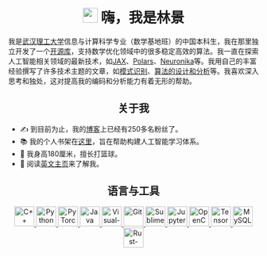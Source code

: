 <h1 align="center"> <img src="https://emojis.slackmojis.com/emojis/images/1531849430/4246/blob-sunglasses.gif?1531849430" width="30"/> 嗨，我是林景 </h1>

我是[武汉理工大学]信息与计算科学专业（数学基地班）的中国本科生，我在那里独立开发了一个[开源库]，支持数学优化领域中的很多稳定高效的算法。我一直在探索人工智能相关领域的最新技术，如[JAX]、[Polars]、[Neuronika]等。我用自己的丰富经验撰写了许多技术主题的文章，如[模式识别]、[算法的设计和分析]等。我喜欢深入思考和独处，这对提高我的编码和分析能力有着无形的帮助。

<h2 align='center'><b>关于我</b></h2>
<!--
- 🌱 I'm currently learning deep learning and software engineering
-->

- ✍ 到目前为止，我的[博客]上已经有250多名粉丝了。
- 📚 我的个人书架在[这里]，旨在帮助构建人工智能学习体系。
- 🏀 我身高180厘米，擅长打篮球。
- 📝 阅读[英文主页]来了解我。

[武汉理工大学]: https://whut.edu.cn/
[开源库]: https://github.com/linjing-lab/optimtool
[JAX]: https://jax.readthedocs.io/en/latest/
[Polars]: https://github.com/pola-rs/polars-book-cn
[Neuronika]: https://docs.rs/neuronika/latest/neuronika/
[模式识别]: https://blog.csdn.net/linjing_zyq/category_11343786.html
[算法的设计和分析]: https://blog.csdn.net/linjing_zyq/category_11280137.html
[博客]: https://blog.csdn.net/linjing_zyq
[这里]: https://github.com/linjing-lab/bookshelf
[英文主页]: ./README.md

<h2 align='center'><b>语言与工具</b></h2>
<p align='center'>
    <a href='https://en.cppreference.com/w/cpp'>
        <img src='https://cdn.jsdelivr.net/npm/simple-icons@6.20.0/icons/cplusplus.svg' alt='C++' height='40'>
    </a>
    <a href='https://www.python.org/'>
        <img src="https://www.vectorlogo.zone/logos/python/python-icon.svg" alt="Python" height="40"/>
    </a>
    <a href="https://github.com/pytorch"> 
        <img src="https://www.vectorlogo.zone/logos/pytorch/pytorch-icon.svg" alt="PyTorch" height="40"/> 
    </a>
    <a href='https://www.java.com/en/'>
        <img src="https://www.vectorlogo.zone/logos/java/java-icon.svg" alt="Java" height="40"/>
    </a>
    <a href='https://code.visualstudio.com/'>
        <img src="https://www.vectorlogo.zone/logos/visualstudio_code/visualstudio_code-icon.svg" alt="Visual-Studio-Code" height="40"/> 
    </a>
    <a href='https://git-scm.com/'>
        <img src="https://www.vectorlogo.zone/logos/git-scm/git-scm-icon.svg" alt="Git" height="40"/>
    </a>
    <a href='http://www.sublimetext.com/'>
        <img src='https://cdn.jsdelivr.net/npm/simple-icons@6.20.0/icons/sublimetext.svg' alt='Sublime-Text' height='40'>
    </a>
    <a href='https://jupyter.org/'>
        <img src="https://www.vectorlogo.zone/logos/jupyter/jupyter-icon.svg" alt="Jupyter" height="40"/> 
    </a>
    <a href='https://opencv.org/'>
        <img src="https://www.vectorlogo.zone/logos/opencv/opencv-icon.svg" alt="OpenCV" height="40"/> 
    </a>
    <a href='https://tensorflow.google.cn/'>
        <img src="https://www.vectorlogo.zone/logos/tensorflow/tensorflow-icon.svg" alt="TensorFlow" height="40"/> 
    </a>
    <a href='https://www.mysql.com/'>
        <img src="https://www.vectorlogo.zone/logos/mysql/mysql-icon.svg" alt="MySQL" height="40"/> 
    </a>
    <a href='https://www.rust-lang.org/'>
        <img src="https://www.vectorlogo.zone/logos/rust-lang/rust-lang-icon.svg" alt="Rust-lang" height="40"/>
    </a>
</p>